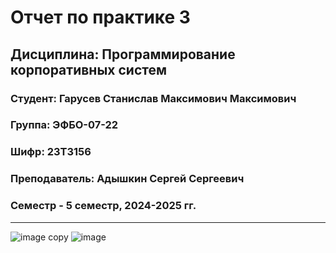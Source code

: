 # Отчет по практике 3
## Дисциплина: Программирование корпоративных систем
### Студент: Гарусев Станислав Максимович Максимович
### Группа: ЭФБО-07-22
### Шифр: 23Т3156
### Преподаватель: Адышкин Сергей Сергеевич
### Семестр - 5 семестр, 2024-2025 гг.
_____
![image copy](https://github.com/user-attachments/assets/4887e3c1-c02a-46b7-952d-39165b04fb1d)
![image](https://github.com/user-attachments/assets/b5ba1e1e-a8ad-4f5d-b128-842c84c31955)

